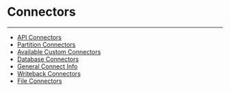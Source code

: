 


Connectors
==========
***
* [API Connectors](../../raw_kb/category/api_connectors/index.html)
* [Partition Connectors](../../raw_kb/category/partition_connectors/index.html)
* [Available Custom Connectors](../../raw_kb/category/available_custom_connectors/index.html)
* [Database Connectors](../../raw_kb/category/database_connectors/index.html)
* [General Connect Info](../../raw_kb/category/general_connect_info/index.html)
* [Writeback Connectors](../../raw_kb/category/writeback_connectors/index.html)
* [File Connectors](../../raw_kb/category/file_connectors/index.html)
